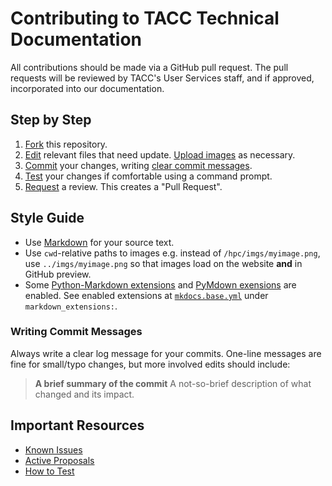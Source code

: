 # Contributing to TACC Technical Documentation

All contributions should be made via a GitHub pull request.  The pull requests will be reviewed by TACC's User Services staff, and if approved, incorporated into our documentation.

## Step by Step

1. [Fork](https://docs.github.com/en/pull-requests/collaborating-with-pull-requests/working-with-forks/fork-a-repo) this repository.
1. [Edit](https://docs.github.com/en/repositories/working-with-files/managing-files/editing-files) relevant files that need update.  [Upload images](https://docs.github.com/en/repositories/working-with-files/managing-files/adding-a-file-to-a-repository) as necessary.
1. [Commit](https://docs.github.com/en/pull-requests/committing-changes-to-your-project/creating-and-editing-commits/about-commits) your changes, writing [clear commit messages](#writing-commit-messages).
1. [Test](#testing) your changes if comfortable using a command prompt.
1. [Request](https://docs.github.com/en/pull-requests/collaborating-with-pull-requests/proposing-changes-to-your-work-with-pull-requests/creating-a-pull-request) a review. This creates a "Pull Request".


## Style Guide

* Use [Markdown](https://www.markdownguide.org/extended-syntax/) for your source text.
* Use `cwd`-relative paths to images e.g. instead of `/hpc/imgs/myimage.png`, use `../imgs/myimage.png` so that images load on the website **and** in GitHub preview.
* Some [Python-Markdown extensions](https://python-markdown.github.io/extensions/) and [PyMdown exensions](https://facelessuser.github.io/pymdown-extensions/#extensions) are enabled.  See enabled extensions at [`mkdocs.base.yml`](https://github.com/TACC/TACC-Docs/blob/main/mkdocs.base.yml) under `markdown_extensions:`.

### Writing Commit Messages

Always write a clear log message for your commits. One-line messages are fine for small/typo changes, but more involved edits should include:

> **A brief summary of the commit**
> A not-so-brief description of what changed and its impact.

## Important Resources

  * [Known Issues](https://github.com/TACC/TACC-Docs/issues)
  * [Active Proposals](https://github.com/TACC/TACC-Docs/pulls)
  * [How to Test](./TESTING.md)


